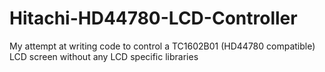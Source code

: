 # Hitachi-HD44780-LCD-Controller
My attempt at writing code to control a TC1602B­01 (HD44780 compatible) LCD screen without any LCD specific libraries
